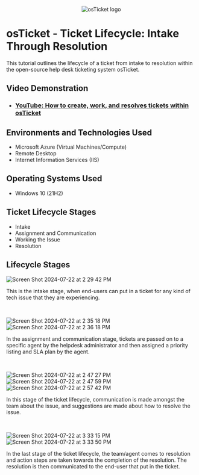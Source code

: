 <p align="center">
<img src="https://i.imgur.com/Clzj7Xs.png" alt="osTicket logo"/>
</p>

<h1>osTicket - Ticket Lifecycle: Intake Through Resolution</h1>
This tutorial outlines the lifecycle of a ticket from intake to resolution within the open-source help desk ticketing system osTicket.<br />


<h2>Video Demonstration</h2>

- ### [YouTube: How to create, work, and resolves tickets within osTicket](https://www.youtube.com)

<h2>Environments and Technologies Used</h2>

- Microsoft Azure (Virtual Machines/Compute)
- Remote Desktop
- Internet Information Services (IIS)

<h2>Operating Systems Used </h2>

- Windows 10</b> (21H2)

<h2>Ticket Lifecycle Stages</h2>

- Intake
- Assignment and Communication
- Working the Issue
- Resolution

<h2>Lifecycle Stages</h2>

<p>
  
![Screen Shot 2024-07-22 at 2 29 42 PM](https://github.com/user-attachments/assets/e1004e0e-c274-4534-be6b-fbd348cd4b29)

</p>
<p>
This is the intake stage, when end-users can put in a ticket for any kind of tech issue that they are experiencing.
</p>
<br />



<p>
  
![Screen Shot 2024-07-22 at 2 35 18 PM](https://github.com/user-attachments/assets/ebae9d51-00e6-4ccc-a4b5-0ec1c26bbd1c)
![Screen Shot 2024-07-22 at 2 36 18 PM](https://github.com/user-attachments/assets/9205e1f9-b6ff-4424-8ef1-ae6dccd8e8fb)

</p>
<p>
In the assignment and communication stage, tickets are passed on to a specific agent by the helpdesk administrator and then assigned a priority listing and SLA plan by the agent.
</p>
<br />



<p>
  
![Screen Shot 2024-07-22 at 2 47 27 PM](https://github.com/user-attachments/assets/f8620165-2a66-4ac1-bdfa-d091783c2a01)
![Screen Shot 2024-07-22 at 2 47 59 PM](https://github.com/user-attachments/assets/b11bdc90-fcff-4e72-a6f2-2f14049a168a)
![Screen Shot 2024-07-22 at 2 57 42 PM](https://github.com/user-attachments/assets/8a0a9036-08f8-46d0-a173-c064923205ed)

</p>
<p>
In this stage of the ticket lifecycle, communication is made amongst the team about the issue, and suggestions are made about how to resolve the issue.
</p>
<br />



<p>
  
![Screen Shot 2024-07-22 at 3 33 15 PM](https://github.com/user-attachments/assets/53de8206-9aa6-42bf-8d6b-dd11ee4c30bb)
![Screen Shot 2024-07-22 at 3 33 50 PM](https://github.com/user-attachments/assets/1b079a9b-6639-481e-91df-cc39180b3d62)

</p>
<p>
In the last stage of the ticket lifecycle, the team/agent comes to resolution and action steps are taken towards the completion of the resolution.  The resolution is then communicated to the end-user that put in the ticket.
</p>
<br />
